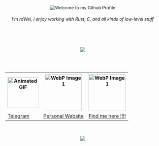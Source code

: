 <!-- "Hero" Header -->
<div align="center">
  <img src="images/welcome.gif" style="max-width: 100%;" alt="Welcome to my Github Profile" />
  <br />
  <h6>I'm rdWei, I enjoy working with Rust, C, and all kinds of low-level stuff</h6>
  <br />
  <br />
</div>
<br>

<a href="https://mastodon.social/@rdwei">
<div align=center>
  <img src="https://img.shields.io/badge/Mastodon-Follow Me on Mastodon !!!-blue?logo=mastodon&style=social">
</div>
</a>

<br>
<br>
<br>

<table align="center">
  <tr>
    <th><img src="images/nokia.gif" alt="Animated GIF" width="100" height="100" /></th>
    <th><img src="images/sonic.gif" alt="WebP Image 1" width="120" height="120" /></th>
    <th><img src="images/shybo.gif" alt="WebP Image 1" width="120" height="120" /></th>
  </tr>
  <tr>
    <td><a href="https://samueleamato.xyz/#find-me-here" target="_blank">Telegram</a></td>  
    <td><a href="https://samueleamato.xyz" target="_blank">Personal Website</a></td>
    <td><a href="https://samueleamato.xyz/#find-me-here" target="_blank">Find me here !!!!</a></td> 
  </tr>
  
</table>

<br>
<br>

<div align=center>
  <img src="https://img.shields.io/github/stars/rdwei?affiliations=OWNER&style=social">
</div>
